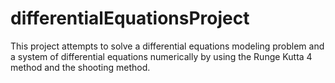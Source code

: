 # differentialEquationsProject
This project attempts to solve a differential equations modeling problem and a system of differential equations numerically by using the Runge Kutta 4 method and the shooting method.

